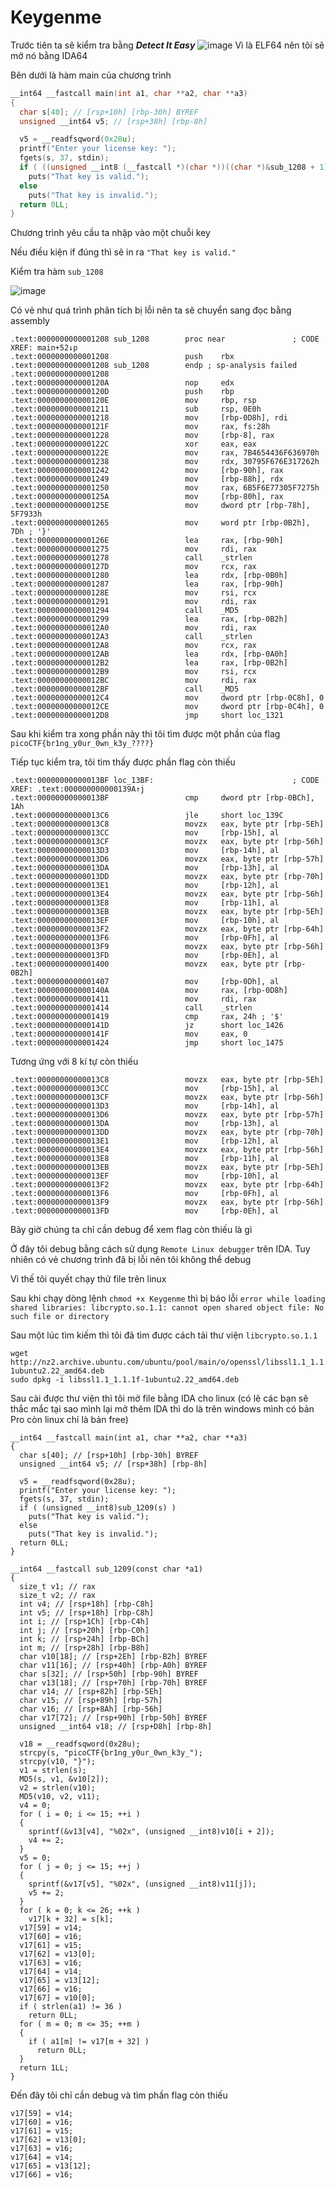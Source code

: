 # Keygenme

Trước tiên ta sẽ kiểm tra bằng ***Detect It Easy***
![image](https://hackmd.io/_uploads/HyrUvJnv0.png)
Vì là ELF64 nên tôi sẽ mở nó bằng IDA64

Bên dưới là hàm main của chương trình

```c =
__int64 __fastcall main(int a1, char **a2, char **a3)
{
  char s[40]; // [rsp+10h] [rbp-30h] BYREF
  unsigned __int64 v5; // [rsp+38h] [rbp-8h]

  v5 = __readfsqword(0x28u);
  printf("Enter your license key: ");
  fgets(s, 37, stdin);
  if ( ((unsigned __int8 (__fastcall *)(char *))((char *)&sub_1208 + 1))(s) )
    puts("That key is valid.");
  else
    puts("That key is invalid.");
  return 0LL;
}
```
Chương trình yêu cầu ta nhập vào một chuỗi key

Nếu điều kiện if đúng thì sẽ in ra `"That key is valid."`

Kiểm tra hàm `sub_1208` 

![image](https://hackmd.io/_uploads/rks3hJhPR.png)

Có vẻ như quá trình phân tích bị lỗi nên ta sẽ chuyển sang đọc bằng assembly 
```
.text:0000000000001208 sub_1208        proc near               ; CODE XREF: main+52↓p
.text:0000000000001208                 push    rbx
.text:0000000000001208 sub_1208        endp ; sp-analysis failed
.text:0000000000001208
.text:000000000000120A                 nop     edx
.text:000000000000120D                 push    rbp
.text:000000000000120E                 mov     rbp, rsp
.text:0000000000001211                 sub     rsp, 0E0h
.text:0000000000001218                 mov     [rbp-0D8h], rdi
.text:000000000000121F                 mov     rax, fs:28h
.text:0000000000001228                 mov     [rbp-8], rax
.text:000000000000122C                 xor     eax, eax
.text:000000000000122E                 mov     rax, 7B4654436F636970h
.text:0000000000001238                 mov     rdx, 30795F676E317262h
.text:0000000000001242                 mov     [rbp-90h], rax
.text:0000000000001249                 mov     [rbp-88h], rdx
.text:0000000000001250                 mov     rax, 6B5F6E77305F7275h
.text:000000000000125A                 mov     [rbp-80h], rax
.text:000000000000125E                 mov     dword ptr [rbp-78h], 5F7933h
.text:0000000000001265                 mov     word ptr [rbp-0B2h], 7Dh ; '}'
.text:000000000000126E                 lea     rax, [rbp-90h]
.text:0000000000001275                 mov     rdi, rax
.text:0000000000001278                 call    _strlen
.text:000000000000127D                 mov     rcx, rax
.text:0000000000001280                 lea     rdx, [rbp-0B0h]
.text:0000000000001287                 lea     rax, [rbp-90h]
.text:000000000000128E                 mov     rsi, rcx
.text:0000000000001291                 mov     rdi, rax
.text:0000000000001294                 call    _MD5
.text:0000000000001299                 lea     rax, [rbp-0B2h]
.text:00000000000012A0                 mov     rdi, rax
.text:00000000000012A3                 call    _strlen
.text:00000000000012A8                 mov     rcx, rax
.text:00000000000012AB                 lea     rdx, [rbp-0A0h]
.text:00000000000012B2                 lea     rax, [rbp-0B2h]
.text:00000000000012B9                 mov     rsi, rcx
.text:00000000000012BC                 mov     rdi, rax
.text:00000000000012BF                 call    _MD5
.text:00000000000012C4                 mov     dword ptr [rbp-0C8h], 0
.text:00000000000012CE                 mov     dword ptr [rbp-0C4h], 0
.text:00000000000012D8                 jmp     short loc_1321
```
Sau khi kiểm tra xong phần này thì tôi tìm được một phần của flag `picoCTF{br1ng_y0ur_0wn_k3y_????}`

Tiếp tục kiểm tra, tôi tìm thấy được phần flag còn thiếu 
```
.text:00000000000013BF loc_13BF:                               ; CODE XREF: .text:000000000000139A↑j
.text:00000000000013BF                 cmp     dword ptr [rbp-0BCh], 1Ah
.text:00000000000013C6                 jle     short loc_139C
.text:00000000000013C8                 movzx   eax, byte ptr [rbp-5Eh]
.text:00000000000013CC                 mov     [rbp-15h], al
.text:00000000000013CF                 movzx   eax, byte ptr [rbp-56h]
.text:00000000000013D3                 mov     [rbp-14h], al
.text:00000000000013D6                 movzx   eax, byte ptr [rbp-57h]
.text:00000000000013DA                 mov     [rbp-13h], al
.text:00000000000013DD                 movzx   eax, byte ptr [rbp-70h]
.text:00000000000013E1                 mov     [rbp-12h], al
.text:00000000000013E4                 movzx   eax, byte ptr [rbp-56h]
.text:00000000000013E8                 mov     [rbp-11h], al
.text:00000000000013EB                 movzx   eax, byte ptr [rbp-5Eh]
.text:00000000000013EF                 mov     [rbp-10h], al
.text:00000000000013F2                 movzx   eax, byte ptr [rbp-64h]
.text:00000000000013F6                 mov     [rbp-0Fh], al
.text:00000000000013F9                 movzx   eax, byte ptr [rbp-56h]
.text:00000000000013FD                 mov     [rbp-0Eh], al
.text:0000000000001400                 movzx   eax, byte ptr [rbp-0B2h]
.text:0000000000001407                 mov     [rbp-0Dh], al
.text:000000000000140A                 mov     rax, [rbp-0D8h]
.text:0000000000001411                 mov     rdi, rax
.text:0000000000001414                 call    _strlen
.text:0000000000001419                 cmp     rax, 24h ; '$'
.text:000000000000141D                 jz      short loc_1426
.text:000000000000141F                 mov     eax, 0
.text:0000000000001424                 jmp     short loc_1475
```

Tương ứng với 8 kí tự còn thiếu 
```
.text:00000000000013C8                 movzx   eax, byte ptr [rbp-5Eh]
.text:00000000000013CC                 mov     [rbp-15h], al
.text:00000000000013CF                 movzx   eax, byte ptr [rbp-56h]
.text:00000000000013D3                 mov     [rbp-14h], al
.text:00000000000013D6                 movzx   eax, byte ptr [rbp-57h]
.text:00000000000013DA                 mov     [rbp-13h], al
.text:00000000000013DD                 movzx   eax, byte ptr [rbp-70h]
.text:00000000000013E1                 mov     [rbp-12h], al
.text:00000000000013E4                 movzx   eax, byte ptr [rbp-56h]
.text:00000000000013E8                 mov     [rbp-11h], al
.text:00000000000013EB                 movzx   eax, byte ptr [rbp-5Eh]
.text:00000000000013EF                 mov     [rbp-10h], al
.text:00000000000013F2                 movzx   eax, byte ptr [rbp-64h]
.text:00000000000013F6                 mov     [rbp-0Fh], al
.text:00000000000013F9                 movzx   eax, byte ptr [rbp-56h]
.text:00000000000013FD                 mov     [rbp-0Eh], al
```
Bây giờ chúng ta chỉ cần debug để xem flag còn thiếu là gì 

Ở đây tôi debug bằng cách sử dụng `Remote Linux debugger` trên IDA. Tuy nhiên có vẻ chương trình đã bị lỗi nên tôi không thể debug 

Vì thế tôi quyết chạy thử file trên linux 

Sau khi chạy dòng lệnh `chmod +x Keygenme` thì bị báo lỗi
`error while loading shared libraries: libcrypto.so.1.1: cannot open shared object file: No such file or directory`

Sau một lúc tìm kiếm thì tôi đã tìm được cách tải thư viện `libcrypto.so.1.1`
```
wget http://nz2.archive.ubuntu.com/ubuntu/pool/main/o/openssl/libssl1.1_1.1.1f-1ubuntu2.22_amd64.deb
sudo dpkg -i libssl1.1_1.1.1f-1ubuntu2.22_amd64.deb
```

Sau cài được thư viện thì tôi mở file bằng IDA cho linux (có lẽ các bạn sẽ thắc mắc tại sao mình lại mở thêm IDA thì do là trên windows mình có bản Pro còn linux chỉ là bản free)

```c=
__int64 __fastcall main(int a1, char **a2, char **a3)
{
  char s[40]; // [rsp+10h] [rbp-30h] BYREF
  unsigned __int64 v5; // [rsp+38h] [rbp-8h]

  v5 = __readfsqword(0x28u);
  printf("Enter your license key: ");
  fgets(s, 37, stdin);
  if ( (unsigned __int8)sub_1209(s) )
    puts("That key is valid.");
  else
    puts("That key is invalid.");
  return 0LL;
}
```
```c=
__int64 __fastcall sub_1209(const char *a1)
{
  size_t v1; // rax
  size_t v2; // rax
  int v4; // [rsp+18h] [rbp-C8h]
  int v5; // [rsp+18h] [rbp-C8h]
  int i; // [rsp+1Ch] [rbp-C4h]
  int j; // [rsp+20h] [rbp-C0h]
  int k; // [rsp+24h] [rbp-BCh]
  int m; // [rsp+28h] [rbp-B8h]
  char v10[18]; // [rsp+2Eh] [rbp-B2h] BYREF
  char v11[16]; // [rsp+40h] [rbp-A0h] BYREF
  char s[32]; // [rsp+50h] [rbp-90h] BYREF
  char v13[18]; // [rsp+70h] [rbp-70h] BYREF
  char v14; // [rsp+82h] [rbp-5Eh]
  char v15; // [rsp+89h] [rbp-57h]
  char v16; // [rsp+8Ah] [rbp-56h]
  char v17[72]; // [rsp+90h] [rbp-50h] BYREF
  unsigned __int64 v18; // [rsp+D8h] [rbp-8h]

  v18 = __readfsqword(0x28u);
  strcpy(s, "picoCTF{br1ng_y0ur_0wn_k3y_");
  strcpy(v10, "}");
  v1 = strlen(s);
  MD5(s, v1, &v10[2]);
  v2 = strlen(v10);
  MD5(v10, v2, v11);
  v4 = 0;
  for ( i = 0; i <= 15; ++i )
  {
    sprintf(&v13[v4], "%02x", (unsigned __int8)v10[i + 2]);
    v4 += 2;
  }
  v5 = 0;
  for ( j = 0; j <= 15; ++j )
  {
    sprintf(&v17[v5], "%02x", (unsigned __int8)v11[j]);
    v5 += 2;
  }
  for ( k = 0; k <= 26; ++k )
    v17[k + 32] = s[k];
  v17[59] = v14;
  v17[60] = v16;
  v17[61] = v15;
  v17[62] = v13[0];
  v17[63] = v16;
  v17[64] = v14;
  v17[65] = v13[12];
  v17[66] = v16;
  v17[67] = v10[0];
  if ( strlen(a1) != 36 )
    return 0LL;
  for ( m = 0; m <= 35; ++m )
  {
    if ( a1[m] != v17[m + 32] )
      return 0LL;
  }
  return 1LL;
}
```
Đến đây tôi chỉ cần debug và tìm phần flag còn thiếu
```
v17[59] = v14;
v17[60] = v16;
v17[61] = v15;
v17[62] = v13[0];
v17[63] = v16;
v17[64] = v14;
v17[65] = v13[12];
v17[66] = v16;
```